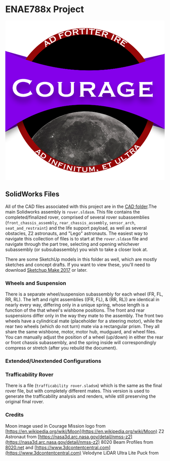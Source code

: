 # ENAE788x Project

![Mission Logo](https://github.com/BrianBock/ENAE788x_Project/blob/main/logo/courage_mission.png)

## SolidWorks Files
All of the CAD files associated with this project are in the [CAD folder](https://github.com/BrianBock/ENAE788x_Project/tree/main/CAD).The main Solidworks assembly is `rover.sldasm`. This file contains the completed/finalized rover, comprised of several rover subassemblies (`front_chassis_assembly`, `rear_chassis_assembly`, `sensor_arch`, `seat_and_restraint`) and the life support payload, as well as several obstacles, Z2 astronauts, and "Lego" astronauts. The easiest way to navigate this collection of files is to start at the `rover.sldasm` file and navigate through the part tree, selecting and opening whichever subassembly (or subsubassembly) you wish to take a closer look at. 

There are some SketchUp models in this folder as well, which are mostly sketches and concept drafts. If you want to view these, you'll need to download [Sketchup Make 2017](https://help.sketchup.com/en/downloading-older-versions) or later. 

### Wheels and Suspension
There is a separate wheel/suspension subassembly for each wheel (FR, FL, RR, RL). The left and right assemblies ((FR, FL), & (RR, RL)) are identical in nearly every way, differing only in a unique spring, whose length is a function of the that wheel's wishbone positions. The front and rear suspensions differ only in the way they mate to the assembly. The front two wheels have a cylindrical mate (placeholder for a steering motor), while the rear two wheels (which do not turn) mate via a rectangular prism. They all share the same wishbone, motor, motor hub, mudguard, and wheel files. You can manually adjust the position of a wheel (up/down) in either the rear or front chassis subassembly, and the spring inside will correspondingly compress or stretch (after you rebuild the document).

### Extended/Unextended Configurations


### Trafficability Rover
There is a file (`trafficability rover.sladsm`) which is the same as the final rover file, but with completely different mates. This version is used to generate the trafficability analysis and renders, while still preserving the original final rover. 

### Credits
Moon image used in Courage Mission logo from [https://en.wikipedia.org/wiki/Moon](https://en.wikipedia.org/wiki/Moon)
Z2 Astronaut from [https://nasa3d.arc.nasa.gov/detail/nmss-z2](https://nasa3d.arc.nasa.gov/detail/nmss-z2)
8020 Beam Profiles from [8020.net](8020.net) and [https://www.3dcontentcentral.com](https://www.3dcontentcentral.com)
Velodyne LiDAR Ultra Lite Puck from 

